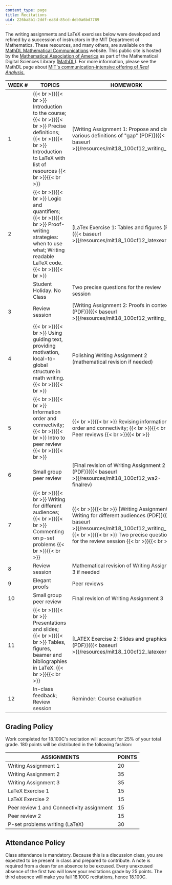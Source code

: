 ```yaml
---
content_type: page
title: Recitations
uid: 226ba8b1-2ddf-ea8d-85cd-deb0a6bd7789
---
```


The writing assignments and LaTeX exercises below were developed and refined by a succession of instructors in the MIT Department of Mathematics. These resources, and many others, are available on the [MathDL Mathematical Communications](http://mathcomm.org/) website. This public site is hosted by the [Mathematical Association of America](http://www.maa.org/) as part of the Mathematical Digital Sciences Library ([MathDL](http://mathdl.maa.org/)). For more information, please see the MathDL page about [MIT's communication-intensive offering of _Real Analysis_.](http://mathcomm.org/courses/18-100cfall2009/)

| WEEK # | TOPICS | HOMEWORK |
| --- | --- | --- |
| 1 |  {{< br >}}{{< br >}} Introduction to the course; {{< br >}}{{< br >}} Precise definitions; {{< br >}}{{< br >}} Introduction to LaTeX with list of resources {{< br >}}{{< br >}}  | [Writing Assignment 1: Propose and discuss various definitions of "gap" (PDF)]({{< baseurl >}}/resources/mit18_100cf12_writing_1) |
| 2 |  {{< br >}}{{< br >}} Logic and quantifiers; {{< br >}}{{< br >}} Proof-writing strategies: when to use what; Writing readable LaTeX code. {{< br >}}{{< br >}}  | [LaTex Exercise 1: Tables and figures (PDF)]({{< baseurl >}}/resources/mit18_100cf12_latexexrcs1) |
| &nbsp; | Student Holiday. No Class | Two precise questions for the review session |
| 3 | Review session | [Writing Assignment 2: Proofs in context (PDF)]({{< baseurl >}}/resources/mit18_100cf12_writing_2) |
| 4 |  {{< br >}}{{< br >}} Using guiding text, providing motivation, local-to-global structure in math writing. {{< br >}}{{< br >}}  | Polishing Writing Assignment 2 (mathematical revision if needed) |
| 5 |  {{< br >}}{{< br >}} Information order and connectivity; {{< br >}}{{< br >}} Intro to peer review {{< br >}}{{< br >}}  |  {{< br >}}{{< br >}} Revising information order and connectivity; {{< br >}}{{< br >}} Peer reviews {{< br >}}{{< br >}}  |
| 6 | Small group peer review | [Final revision of Writing Assignment 2 (PDF)]({{< baseurl >}}/resources/mit18_100cf12_wa2-finalrev) |
| 7 |  {{< br >}}{{< br >}} Writing for different audiences; {{< br >}}{{< br >}} Commenting on p-set problems {{< br >}}{{< br >}}  |  {{< br >}}{{< br >}} [Writing Assignment 3: Writing for different audiences (PDF)]({{< baseurl >}}/resources/mit18_100cf12_writing_3); {{< br >}}{{< br >}} Two precise questions for the review session {{< br >}}{{< br >}}  |
| 8 | Review session | Mathematical revision of Writing Assignment 3 if needed |
| 9 | Elegant proofs | Peer reviews |
| 10 | Small group peer review | Final revision of Writing Assignment 3 |
| 11 |  {{< br >}}{{< br >}} Presentations and slides; {{< br >}}{{< br >}} Tables, figures, beamer and bibliographies in LaTeX. {{< br >}}{{< br >}}  | [LATEX Exercise 2: Slides and graphics (PDF)]({{< baseurl >}}/resources/mit18_100cf12_latexexrcs21) |
| 12 | In-class feedback; Review session | Reminder: Course evaluation 

Grading Policy
--------------

Work completed for 18.100C's recitation will account for 25% of your total grade. 180 points will be distributed in the following fashion:

| ASSIGNMENTS | POINTS |
| --- | --- |
| Writing Assignment 1 | 20 |
| Writing Assignment 2 | 35 |
| Writing Assignment 3 | 35 |
| LaTeX Exercise 1 | 15 |
| LaTeX Exercise 2 | 15 |
| Peer review 1 and Connectivity assignment | 15 |
| Peer review 2 | 15 |
| P-set problems writing (LaTeX) | 30 

Attendance Policy
-----------------

Class attendance is mandatory. Because this is a discussion class, you are expected to be present in class and prepared to contribute. A note is required from a dean for an absence to be excused. Every unexcused absence of the first two will lower your recitations grade by 25 points. The third absence will make you fail 18.100C recitations, hence 18.100C.